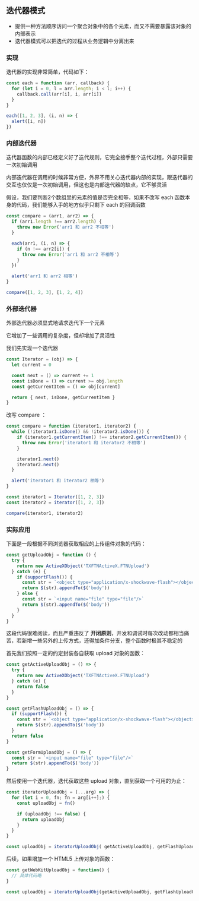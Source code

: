## 迭代器模式
- 提供一种方法顺序访问一个聚合对象中的各个元素，而又不需要暴露该对象的内部表示
- 迭代器模式可以把迭代的过程从业务逻辑中分离出来

### 实现
迭代器的实现非常简单，代码如下：

```javascript
const each = function (arr, callback) {
  for (let i = 0, l = arr.length; i < l; i++) {
    callback.call(arr[i], i, arr[i])
  }
}

each([1, 2, 3], (i, n) => {
  alert([i, n])
})
```

### 内部迭代器
迭代器函数的内部已经定义好了迭代规则，它完全接手整个迭代过程，外部只需要一次初始调用

内部迭代器在调用的时候非常方便，外界不用关心迭代器内部的实现，跟迭代器的交互也仅仅是一次初始调用，但这也是内部迭代器的缺点，它不够灵活

假设，我们要判断2个数组里的元素的值是否完全相等，如果不改写 each 函数本身的代码，我们能够入手的地方似乎只剩下 each 的回调函数

```javascript
const compare = (arr1, arr2) => {
  if (arr1.length !== arr2.length) {
    throw new Error('arr1 和 arr2 不相等')
  }

  each(arr1, (i, n) => {
    if (n !== arr2[i]) {
      throw new Error('arr1 和 arr2 不相等')
    }
  })

  alert('arr1 和 arr2 相等')
}

compare([1, 2, 3], [1, 2, 4]) 
```

### 外部迭代器
外部迭代器必须显式地请求迭代下一个元素

它增加了一些调用的复杂度，但却增加了灵活性

我们先实现一个迭代器

```javascript
const Iterator = (obj) => {
  let current = 0

  const next = () => current += 1
  const isDone = () => current >= obj.length
  const getCurrentItem = () => obj[current]

  return { next, isDone, getCurrentItem }
}
```

改写 compare ：

```javascript
const compare = function (iterator1, iterator2) {
  while (!iterator1.isDone() && !iterator2.isDone()) {
    if (iterator1.getCurrentItem() !== iterator2.getCurrentItem()) {
      throw new Error('iterator1 和 iterator2 不相等')
    }

    iterator1.next()
    iterator2.next()
  }

  alert('iterator1 和 iterator2 相等')
}

const iterator1 = Iterator([1, 2, 3])
const iterator2 = iterator([1, 2, 3])

compare(iterator1, iterator2)
```

### 实际应用
下面是一段根据不同浏览器获取相应的上传组件对象的代码：

```javascript
const getUploadObj = function () {
  try {
    return new ActiveXObject('TXFTNActiveX.FTNUpload')
  } catch (e) {
    if (supportFlash()) {
      const str = `<object type="application/x-shockwave-flash"></object>`
      return $(str).appendTo($('body'))
    } else {
      const str = `<input name="file" type="file"/>`
      return $(str).appendTo($('body'))
    }
  }
}
```

这段代码很难阅读，而且严重违反了 **开闭原则**，开发和调试时每次改动都相当痛苦，若新增一些另外的上传方式，还得加条件分支，整个函数时极其不稳定的

首先我们按照一定的约定封装各自获取 upload 对象的函数：
```javascript
const getActiveUploadObj = () => {
  try {
    return new ActiveXObject('TXFTNActiveX.FTNUpload')
  } catch (e) {
    return false
  }
}

const getFlashUploadObj = () => {
  if (supportFlash()) {
    const str = `<object type="application/x-shockwave-flash"></object>`
    return $(str).appendTo($('body'))
  }
  return false
}

const getFormUploadObj = () => {
  const str = `<input name="file" type="file"/>`
  return $(str).appendTo($('body'))
}
```

然后使用一个迭代器，迭代获取这些 upload 对象，直到获取一个可用的为止：
```javascript
const iteratorUploadObj = (...arg) => {
  for (let i = 0, fn; fn = arg[i++];) {
    const uploadObj = fn()

    if (uploadObj !== false) {
      return uploadObj
    }
  }
}

const uploadObj = iteratorUploadObj( getActiveUploadObj, getFlashUploadObj, getFormUpladObj )
```

后续，如果增加一个 HTML5 上传对象的函数：
```javascript
const getWebKitUploadObj = function() {
  // 具体代码略
}

const uploadObj = iteratorUploadObj(getActiveUploadObj, getFlashUploadObj, getFormUpladObj, getHTML5UploadObj)
```


